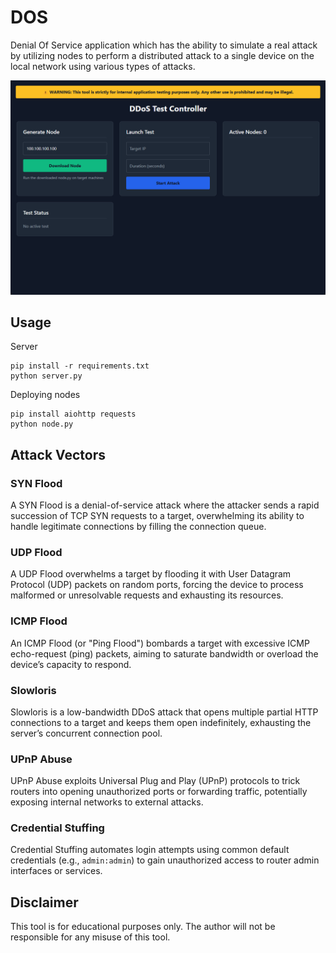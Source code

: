 # DOS
Denial Of Service application which has the ability to simulate a real attack by utilizing nodes to perform a distributed attack to a single device on the local network using various types of attacks.

![Screenshot](screenshot.png)

## Usage
Server
```
pip install -r requirements.txt
python server.py
```

Deploying nodes
```
pip install aiohttp requests
python node.py
```

## Attack Vectors

### SYN Flood  
A SYN Flood is a denial-of-service attack where the attacker sends a rapid succession of TCP SYN requests to a target, overwhelming its ability to handle legitimate connections by filling the connection queue.  

### UDP Flood  
A UDP Flood overwhelms a target by flooding it with User Datagram Protocol (UDP) packets on random ports, forcing the device to process malformed or unresolvable requests and exhausting its resources.  

### ICMP Flood  
An ICMP Flood (or "Ping Flood") bombards a target with excessive ICMP echo-request (ping) packets, aiming to saturate bandwidth or overload the device’s capacity to respond.  

### Slowloris  
Slowloris is a low-bandwidth DDoS attack that opens multiple partial HTTP connections to a target and keeps them open indefinitely, exhausting the server’s concurrent connection pool.  

### UPnP Abuse  
UPnP Abuse exploits Universal Plug and Play (UPnP) protocols to trick routers into opening unauthorized ports or forwarding traffic, potentially exposing internal networks to external attacks.  

### Credential Stuffing  
Credential Stuffing automates login attempts using common default credentials (e.g., `admin:admin`) to gain unauthorized access to router admin interfaces or services.

## Disclaimer
This tool is for educational purposes only. The author will not be responsible for any misuse of this tool.

